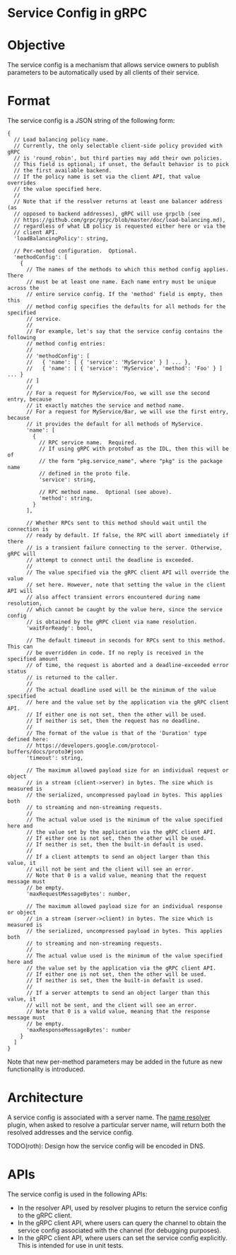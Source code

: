 Service Config in gRPC
======================

# Objective

The service config is a mechanism that allows service owners to publish
parameters to be automatically used by all clients of their service.

# Format

The service config is a JSON string of the following form:

```
{
  // Load balancing policy name.
  // Currently, the only selectable client-side policy provided with gRPC
  // is 'round_robin', but third parties may add their own policies.
  // This field is optional; if unset, the default behavior is to pick
  // the first available backend.
  // If the policy name is set via the client API, that value overrides
  // the value specified here.
  //
  // Note that if the resolver returns at least one balancer address (as
  // opposed to backend addresses), gRPC will use grpclb (see
  // https://github.com/grpc/grpc/blob/master/doc/load-balancing.md),
  // regardless of what LB policy is requested either here or via the
  // client API.
  'loadBalancingPolicy': string,

  // Per-method configuration.  Optional.
  'methodConfig': [
    {
      // The names of the methods to which this method config applies. There
      // must be at least one name. Each name entry must be unique across the
      // entire service config. If the 'method' field is empty, then this
      // method config specifies the defaults for all methods for the specified
      // service.
      //
      // For example, let's say that the service config contains the following
      // method config entries:
      //
      // 'methodConfig': [
      //   { 'name': [ { 'service': 'MyService' } ] ... },
      //   { 'name': [ { 'service': 'MyService', 'method': 'Foo' } ] ... }
      // ]
      //
      // For a request for MyService/Foo, we will use the second entry, because
      // it exactly matches the service and method name.
      // For a request for MyService/Bar, we will use the first entry, because
      // it provides the default for all methods of MyService.
      'name': [
        {
          // RPC service name.  Required.
          // If using gRPC with protobuf as the IDL, then this will be of
          // the form "pkg.service_name", where "pkg" is the package name
          // defined in the proto file.
          'service': string,

          // RPC method name.  Optional (see above).
          'method': string,
        }
      ],

      // Whether RPCs sent to this method should wait until the connection is
      // ready by default. If false, the RPC will abort immediately if there
      // is a transient failure connecting to the server. Otherwise, gRPC will
      // attempt to connect until the deadline is exceeded.
      //
      // The value specified via the gRPC client API will override the value
      // set here. However, note that setting the value in the client API will
      // also affect transient errors encountered during name resolution,
      // which cannot be caught by the value here, since the service config
      // is obtained by the gRPC client via name resolution.
      'waitForReady': bool,

      // The default timeout in seconds for RPCs sent to this method. This can
      // be overridden in code. If no reply is received in the specified amount
      // of time, the request is aborted and a deadline-exceeded error status
      // is returned to the caller.
      //
      // The actual deadline used will be the minimum of the value specified
      // here and the value set by the application via the gRPC client API.
      // If either one is not set, then the other will be used.
      // If neither is set, then the request has no deadline.
      //
      // The format of the value is that of the 'Duration' type defined here:
      // https://developers.google.com/protocol-buffers/docs/proto3#json
      'timeout': string,

      // The maximum allowed payload size for an individual request or object
      // in a stream (client->server) in bytes. The size which is measured is
      // the serialized, uncompressed payload in bytes. This applies both
      // to streaming and non-streaming requests.
      //
      // The actual value used is the minimum of the value specified here and
      // the value set by the application via the gRPC client API.
      // If either one is not set, then the other will be used.
      // If neither is set, then the built-in default is used.
      //
      // If a client attempts to send an object larger than this value, it
      // will not be sent and the client will see an error.
      // Note that 0 is a valid value, meaning that the request message must
      // be empty.
      'maxRequestMessageBytes': number,

      // The maximum allowed payload size for an individual response or object
      // in a stream (server->client) in bytes. The size which is measured is
      // the serialized, uncompressed payload in bytes. This applies both
      // to streaming and non-streaming requests.
      //
      // The actual value used is the minimum of the value specified here and
      // the value set by the application via the gRPC client API.
      // If either one is not set, then the other will be used.
      // If neither is set, then the built-in default is used.
      //
      // If a server attempts to send an object larger than this value, it
      // will not be sent, and the client will see an error.
      // Note that 0 is a valid value, meaning that the response message must
      // be empty.
      'maxResponseMessageBytes': number
    }
  ]
}
```

Note that new per-method parameters may be added in the future as new
functionality is introduced.

# Architecture

A service config is associated with a server name.  The [name resolver](naming.md)
plugin, when asked to resolve a particular server
name, will return both the resolved addresses and the service config.

TODO(roth): Design how the service config will be encoded in DNS.

# APIs

The service config is used in the following APIs:

- In the resolver API, used by resolver plugins to return the service
  config to the gRPC client.
- In the gRPC client API, where users can query the channel to obtain
  the service config associated with the channel (for debugging
  purposes).
- In the gRPC client API, where users can set the service config
  explicitly.  This is intended for use in unit tests.
